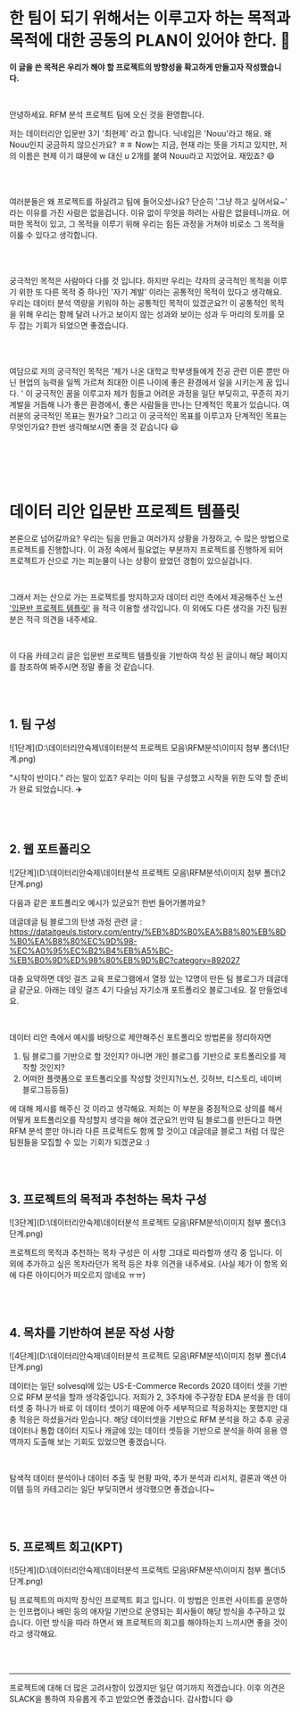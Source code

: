 # 한 팀이 되기 위해서는 이루고자 하는 목적과 목적에 대한 공동의 PLAN이 있어야 한다. :rocket:

**이 글을 쓴 목적은 우리가 해야 할 프로젝트의 방향성을 확고하게 만들고자 작성했습니다.**

<br>

안녕하세요. RFM 분석 프로젝트 팀에 오신 것을 환영합니다. 

저는 데이터리안 입문반 3기 '최현제' 라고 합니다. 닉네임은 'Nouu'라고 해요. 왜 Nouu인지 궁금하지 않으신가요? ㅎㅎ Now는 지금, 현재 라는 뜻을 가지고 있지만, 저의 이름은 현제 이기 떄문에 w 대신 u 2개를 붙여 Nouu라고 지었어요. 재밌죠?  :smile:

<br>

<br>

여러분들은 왜 프로젝트를 하실려고 팀에 들어오셨나요? 단순히 '그냥 하고 싶어서요~' 라는 이유를 가진 사람은 없을겁니다. 이유 없이 무엇을 하려는 사람은 없을테니까요. 어떠한 목적이 있고, 그 목적을 이루기 위해 우리는 힘든 과정을 거쳐야 비로소 그 목적을 이룰 수 있다고 생각합니다. 

<br>

<br>

궁극적인 목적은 사람마다 다를 것 입니다. 하지만 우리는 각자의 궁극적인 목적을 이루기 위한 또 다른 목적 중 하나인 '자기 계발' 이라는 공통적인 목적이 있다고 생각해요. 우리는 데이터 분석 역량을 키워야 하는 공통적인 목적이 있겠군요?! 이 공통적인 목적을 위해 우리는 함께 달려 나가고 보이지 않는 성과와 보이는 성과 두 마리의 토끼를 모두 잡는 기회가 되었으면 좋겠습니다.

<br>

<br>

여담으로 저의 궁극적인 목적은 '제가 나온 대학교 학부생들에게 전공 관련 이론 뿐만 아닌 현업의 능력을 일찍 가르쳐 최대한 이른 나이에 좋은 환경에서 일을 시키는게 꿈 입니다. ' 이 궁극적인 꿈을 이루고자 제가 힘들고 어려운 과정을 일단 부딪히고, 꾸준히 자기 계발을 거듭해 나가 좋은 환경에서, 좋은 사람들을 만나는 단계적인 목표가 있습니다. 여러분의 궁극적인 목표는 뭔가요? 그리고 이 궁극적인 목표를 이루고자 단계적인 목표는 무엇인가요? 한번 생각해보시면 좋을 것 같습니다 :smiley:

<br>

<br>

<br>

<br>

# 데이터 리안 입문반 프로젝트 템플릿 

본론으로 넘어갈까요? 우리는 팀을 만들고 여러가지 상황을 가정하고, 수 많은 방법으로 프로젝트를 진행합니다. 이 과정 속에서 필요없는 부분까지 프로젝트를 진행하게 되어 프로젝트가 산으로 가는 피눈물이 나는 상황이 왔었던 경험이 있으실겁니다.

<br>

그래서 저는 산으로 가는 프로젝트를 방지하고자 데이터 리안 측에서 제공해주신 노션 ['입문반 프로젝트 템플릿'](https://datarian.notion.site/5c06df4f270145a7ab558e3d220523ed) 을 적극 이용할 생각입니다. 이 외에도 다른 생각을 가진 팀원 분은 적극 의견을 내주세요.

<br>

이 다음 카테고리 글은 입문반 프로젝트 템플릿을 기반하여 작성 된 글이니 해당 페이지를 참조하여 봐주시면 정말 좋을 것 같습니다. 

<br>

<br>

## 1. 팀 구성

![1단계](D:\데이터리안숙제\데이터분석 프로젝트 모음\RFM분석\이미지 첨부 폴더\1단계.png)

"시작이 반이다." 라는 말이 있죠? 우리는 이미 팀을 구성했고 시작을 위한 도약 할 준비가 완료 되었습니다. :airplane:

<br>

<br>

## 2. 웹 포트폴리오 

![2단계](D:\데이터리안숙제\데이터분석 프로젝트 모음\RFM분석\이미지 첨부 폴더\2단계.png)

다음과 같은 포트폴리오 예시가 있군요?! 한번 들어가볼까요?

데글데글 팀 블로그의 탄생 과정 관련 글 : https://dataitgeuls.tistory.com/entry/%EB%8D%B0%EA%B8%80%EB%8D%B0%EA%B8%80%EC%9D%98-%EC%A0%95%EC%B2%B4%EB%A5%BC-%EB%B0%9D%ED%98%80%EB%9D%BC?category=892027

대충 요약하면 데잇 걸즈 교육 프로그램에서 열정 있는 12명이 만든 팀 블로그가 데글데글 같군요. 아래는 데잇 걸즈 4기 다슬님 자기소개 포트폴리오 블로그네요. 잘 만들었네요. 

<br>

데이터 리안 측에서 예시를 바탕으로 제안해주신 포트폴리오 방법론을 정리하자면<br>

1. 팀 블로그를 기반으로 할 것인지? 아니면 개인 블로그를 기반으로 포트폴리오를 제작할 것인지?
2. 어떠한 플랫폼으로 포트폴리오를 작성할 것인지?(노션, 깃허브, 티스토리, 네이버 블로그등등등)

에 대해 제시를 해주신 것 이라고 생각해요. 저희는 이 부분을 중점적으로 상의를 해서 어떻게 포트폴리오를 작성할지 생각을 해야 겠군요?! 만약 팀 블로그를 만든다고 하면 RFM 분석 뿐만 아니라 다른 프로젝트도 함께 할 것이고 데글데글 블로그 처럼 더 많은 팀원들을 모집할 수 있는 기회가 되겠군요 :)

<br>

<br>

## 3. 프로젝트의 목적과 추천하는 목차 구성 

 ![3단계](D:\데이터리안숙제\데이터분석 프로젝트 모음\RFM분석\이미지 첨부 폴더\3단계.png)



프로젝트의 목적과 추천하는 목차 구성은 이 사항 그대로 따라할까 생각 중 입니다. 이 외에 추가하고 싶은 목차라던가 목적 등은 차후 의견을 내주세요. (사실 제가 이 항목 외에 다른 아이디어가 떠오르지 않네요 ㅠㅠ)

<br>

<br>

## 4. 목차를 기반하여 본문 작성 사항

![4단계](D:\데이터리안숙제\데이터분석 프로젝트 모음\RFM분석\이미지 첨부 폴더\4단계.png)



데이터는 일단 solvesql에 있는 US-E-Commerce Records 2020 데이터 셋을 기반으로 RFM 분석을 할까 생각중입니다. 저희가 2, 3주차에 주구장창 EDA 분석을 한 데이터셋 중 하나가 바로 이 데이터 셋이기 때문에 아주 세부적으로 적응하지는 못했지만 대충 적응은 하셨을거라 믿습니다. 해당 데이터셋을 기반으로 RFM 분석을 하고 추후 공공 데이터나 통합 데이터 지도나 캐글에 있는 데이터 셋등을 기반으로 분석을 하여 응용 영역까지 도출해 보는 기회도 있었으면 좋겠습니다.

<br>

탐색적 데이터 분석이나 데이터 추출 및 현황 파악, 추가 분석과 리서치, 결론과 액션 아이템 등의 카테고리는 일단 부딪히면서 생각했으면 좋겠습니다~

<br>

<br>

## 5. 프로젝트 회고(KPT)

![5단계](D:\데이터리안숙제\데이터분석 프로젝트 모음\RFM분석\이미지 첨부 폴더\5단계.png)

팀 프로젝트의 마지막 장식인 프로젝트 회고 입니다. 이 방법은 인프런 사이트를 운영하는 인프랩이나 배민 등의 애자일 기반으로 운영되는 회사들이 해당 방식을 추구하고 있습니다. 이런 방식을 따라 하면서 왜 프로젝트의 회고를 해야하는지 느끼시면 좋을 것이라고 생각해요. 

<br>

<br>

---

프로젝트에 대해 더 많은 고려사항이 있겠지만 일단 여기까지 적겠습니다. 이후 의견은 SLACK을 통하여 자유롭게 주고 받았으면 좋겠습니다. 감사합니다 :smile:

